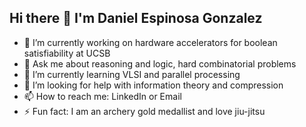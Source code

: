 ## Hi there 👋 I'm Daniel Espinosa Gonzalez
- 🔭 I’m currently working on hardware accelerators for boolean satisfiability at UCSB
- 💬 Ask me about reasoning and logic, hard combinatorial problems
- 🌱 I’m currently learning VLSI and parallel processing
- 🤔 I’m looking for help with information theory and compression
- 📫 How to reach me: LinkedIn or Email
- ⚡ Fun fact: I am an archery gold medallist and love jiu-jitsu

<!--
**danielespo/danielespo** is a ✨ _special_ ✨ repository because its `README.md` (this file) appears on your GitHub profile.

Here are some ideas to get you started:

- 🔭 I’m currently working on ...
- 🌱 I’m currently learning ...
- 👯 I’m looking to collaborate on ...
- 🤔 I’m looking for help with ...
- 💬 Ask me about ...
- 📫 How to reach me: ...
- 😄 Pronouns: ...
- ⚡ Fun fact: ...
-->
